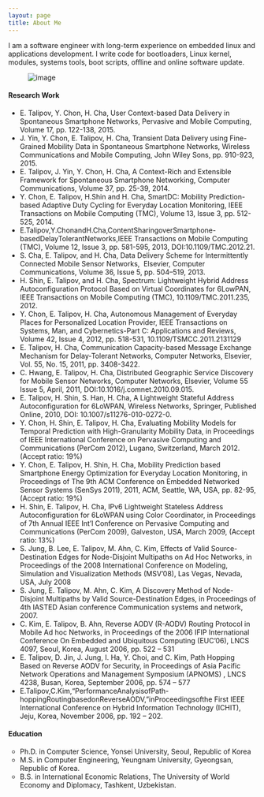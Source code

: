 ```yaml
---
layout: page
title: About Me
---
```


<!-- img src="{{ site.baseurl }}public/images/at-work.jpg" alt=""-->
<p class="message">I am a software engineer with long-term experience on embedded linux and applications development. I write code for bootloaders, Linux kernel, modules, systems tools, boot scripts, offline and online software update.</p>
<figure><img class="img-fluid" src="{{ "/assets/images/at-work.jpg" | prepend: site.baseurl }}" alt="image"></figure>
<h4>Research Work</h4>
<ul>
	<li>E. Talipov, Y. Chon, H. Cha, User Context-based Data Delivery in Spontaneous Smartphone Networks, Pervasive and Mobile Computing, Volume 17, pp. 122-138, 2015.</li>
	<li>J. Yin, Y. Chon, E. Talipov, H. Cha, Transient Data Delivery using Fine-Grained Mobility Data in Spontaneous Smartphone Networks, Wireless Communications and Mobile Computing, John Wiley Sons, pp. 910-923, 2015.</li>
	<li>E. Talipov, J. Yin, Y. Chon, H. Cha, A Context-Rich and Extensible Framework for Spontaneous Smartphone Networking, Computer Communications, Volume 37, pp. 25-39, 2014.</li>
	<li>Y. Chon, E. Talipov, H.Shin and H. Cha, SmartDC: Mobility Prediction-based Adaptive Duty Cycling for Everyday Location Monitoring, IEEE Transactions on Mobile Computing (TMC), Volume 13, Issue 3, pp. 512-525, 2014.</li>
	<li>E.Talipov,Y.ChonandH.Cha,ContentSharingoverSmartphone-basedDelayTolerantNetworks,IEEE Transactions on Mobile Computing (TMC), Volume 12, Issue 3, pp. 581-595, 2013, DOI:10.1109/TMC.2012.21.</li>
	<li>S. Cha, E. Talipov, and H. Cha, Data Delivery Scheme for Intermittently Connected Mobile Sensor Networks,  Elsevier, Computer Communications, Volume 36, Issue 5, pp. 504–519, 2013.</li>
	<li>H. Shin, E. Talipov, and H. Cha, Spectrum: Lightweight Hybrid Address Autoconfiguration Protocol Based on Virtual Coordinates for 6LowPAN, IEEE Transactions on Mobile Computing (TMC), 10.1109/TMC.2011.235, 2012.</li>
	<li>Y. Chon, E. Talipov, H. Cha, Autonomous Management of Everyday Places for Personalized Location Provider, IEEE Transactions on Systems, Man, and Cybernetics-Part C: Applications and Reviews, Volume 42, Issue 4, 2012, pp. 518-531, 10.1109/TSMCC.2011.2131129</li>
	<li>E. Talipov, H. Cha, Communication Capacity-based Message Exchange Mechanism for Delay-Tolerant Networks, Computer Networks, Elsevier, Vol. 55, No. 15, 2011, pp. 3408-3422.</li>
	<li>C. Hwang, E. Talipov, H. Cha, Distributed Geographic Service Discovery for Mobile Sensor Networks, Computer Networks, Elsevier, Volume 55 Issue 5, April, 2011, DOI:10.1016/j.comnet.2010.09.015.</li>
	<li>E. Talipov, H. Shin, S. Han, H. Cha, A Lightweight Stateful Address Autoconfiguration for 6LoWPAN, Wireless Networks, Springer, Published Online, 2010, DOI: 10.1007/s11276-010-0272-0.</li>
	<li>Y. Chon, H. Shin, E. Talipov, H. Cha, Evaluating Mobility Models for Temporal Prediction with High-Granularity Mobility Data, in Proceedings of IEEE International Conference on Pervasive Computing and Communications (PerCom 2012), Lugano, Switzerland, March 2012. (Accept ratio: 19%)</li>
	<li>Y. Chon, E. Talipov, H. Shin, H. Cha, Mobility Prediction based Smartphone Energy Optimization for Everyday Location Monitoring, in Proceedings of The 9th ACM Conference on Embedded Networked Sensor Systems (SenSys 2011), 2011, ACM, Seattle, WA, USA, pp. 82-95, (Accept ratio: 19%)</li>
	<li>H. Shin, E. Talipov, H. Cha, IPv6 Lightweight Stateless Address Autoconfiguration for 6LoWPAN using Color Coordinator, in Proceedings of 7th Annual IEEE Int’l Conference on Pervasive Computing and Communications (PerCom 2009), Galveston, USA, March 2009, (Accept ratio: 13%)</li>
	<li>S. Jung, B. Lee, E. Talipov, M. Ahn, C. Kim, Effects of Valid Source-Destination Edges for Node-Disjoint Multipaths on Ad Hoc Networks, in Proceedings of the 2008 International Conference on Modeling, Simulation and Visualization Methods (MSV’08), Las Vegas, Nevada, USA, July 2008</li>
	<li>S. Jung, E. Talipov, M. Ahn, C. Kim, A Discovery Method of Node-Disjoint Multipaths by Valid Source-Destination Edges, in Proceedings of 4th IASTED Asian conference Communication systems and network, 2007.</li>
	<li>C. Kim, E. Talipov, B. Ahn, Reverse AODV (R-AODV) Routing Protocol in Mobile Ad hoc Networks, in Proceedings of the 2006 IFIP International Conference On Embedded and Ubiquitous Computing (EUC’06), LNCS 4097, Seoul, Korea, August 2006, pp. 522 – 531</li>
	<li>E. Talipov, D. Jin, J. Jung, I. Ha, Y. Choi, and C. Kim, Path Hopping Based on Reverse AODV for Security, in Proceedings of Asia Pacific Network Operations and Management Symposium (APNOMS) , LNCS 4238, Busan, Korea, September 2006, pp. 574 – 577</li>
	<li>E.Talipov,C.Kim,“PerformanceAnalysisofPath-hoppingRoutingbasedonReverseAODV,”inProceedingsofthe First IEEE International Conference on Hybrid Information Technology (ICHIT), Jeju, Korea, November 2006, pp. 192 – 202.</li>
</ul>
<h4>Education</h4>
<ul type="circle">
	<li>Ph.D. in Computer Science, Yonsei University, Seoul, Republic of Korea</li>
	<li>M.S. in Computer Engineering, Yeungnam University, Gyeongsan, Republic of Korea.</li>
	<li>B.S. in International Economic Relations, The University of World Economy and Diplomacy, Tashkent, Uzbekistan.</li>
</ul>
